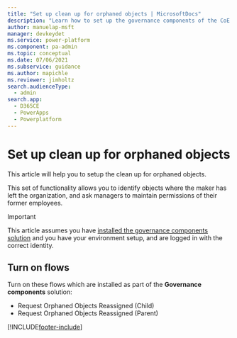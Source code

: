 ```yaml
---
title: "Set up clean up for orphaned objects | MicrosoftDocs"
description: "Learn how to set up the governance components of the CoE Starter Kit"
author: manuelap-msft
manager: devkeydet
ms.service: power-platform
ms.component: pa-admin
ms.topic: conceptual
ms.date: 07/06/2021
ms.subservice: guidance
ms.author: mapichle
ms.reviewer: jimholtz
search.audienceType: 
  - admin
search.app: 
  - D365CE
  - PowerApps
  - Powerplatform
---
```


# Set up clean up for orphaned objects

This article will help you to setup the clean up for orphaned objects.

This set of functionality allows you to identify objects where the maker has left the organization, and ask managers to maintain permissions of their former employees.

>[!IMPORTANT]
>This article assumes you have [installed the governance components solution](before-setup-gov.md) and you have your environment setup, and are logged in with the correct identity.

## Turn on flows

Turn on these flows which are installed as part of the **Governance components** solution:

- Request Orphaned Objects Reassigned (Child)
- Request Orphaned Objects Reassigned (Parent)

[!INCLUDE[footer-include](../../includes/footer-banner.md)]
